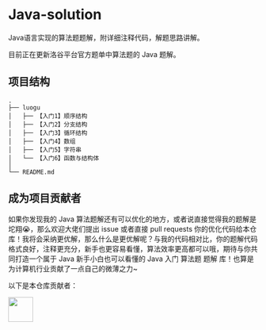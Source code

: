 # Java-solution

Java语言实现的算法题题解，附详细注释代码，解题思路讲解。

目前正在更新洛谷平台官方题单中算法题的 Java 题解。

## 项目结构

```
.
├── luogu
│   ├── 【入门1】顺序结构
│   ├── 【入门2】分支结构
│   ├── 【入门3】循环结构
│   ├── 【入门4】数组
│   ├── 【入门5】字符串
│   └── 【入门6】函数与结构体
│
└── README.md
```

## 成为项目贡献者

如果你发现我的 Java 算法题解还有可以优化的地方，或者说直接觉得我的题解是坨翔😭，那么欢迎大佬们提出 issue 或者直接 pull requests 你的优化代码给本仓库！我将会采纳更优解，那么什么是更优解呢？与我的代码相对比，你的题解代码格式良好，注释更充分，新手也更容易看懂，算法效率更高都可以哦，期待与你共同打造一个属于 Java 新手小白也可以看懂的 Java 入门 算法题 题解 库！也算是为计算机行业贡献了一点自己的微薄之力~

以下是本仓库贡献者：

<p align="left">
    <a href="https://github.com/huawuque404/Java-solution/graphs/contributors">
        <img width="50" src="https://contrib.rocks/image?repo=huawuque404/Java-solution" />
    </a>
</p>